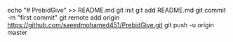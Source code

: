 echo "# PrebidGive" >> README.md
git init
git add README.md
git commit -m "first commit"
git remote add origin https://github.com/saeedmohamed451/PrebidGive.git
git push -u origin master
